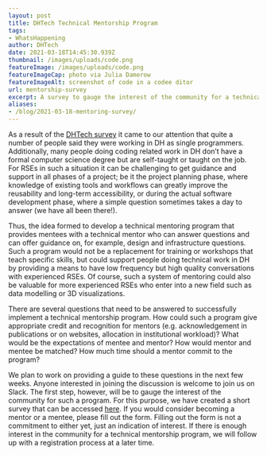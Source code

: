 ```yaml
---
layout: post
title: DHTech Technical Mentorship Program
tags:
- WhatsHappening
author: DHTech
date: 2021-03-18T14:45:30.939Z
thumbnail: /images/uploads/code.png
featureImage: /images/uploads/code.png
featureImageCap: photo via Julia Damerow
featureImageAlt: screenshot of code in a codee ditor
url: mentorship-survey
excerpt: A survey to gauge the interest of the community for a technical mentorship program.
aliases:
- /blog/2021-03-18-mentoring-survey/
---
```

As a result of the [DHTech survey](https://dh-tech.github.io/survey-results-2020) it came to our attention that quite a number of people said they were working in DH as single programmers. Additionally, many people doing coding related work in DH don’t have a formal computer science degree but are self-taught or taught on the job. For RSEs in such a situation it can be challenging to get guidance and support in all phases of a project; be it the project planning phase, where knowledge of existing tools and workflows can greatly improve the reusability and long-term accessibility, or during the actual software development phase, where a simple question sometimes takes a day to answer (we have all been there!).

Thus, the idea formed to develop a technical mentoring program that provides mentees with a technical mentor who can answer questions and can offer guidance on, for example, design and infrastructure questions. Such a program would not be a replacement for training or workshops that teach specific skills, but could support people doing technical work in DH by providing a means to have low frequency but high quality conversations with experienced RSEs. Of course, such a system of mentoring could also be valuable for more experienced RSEs who enter into a new field such as data modelling or 3D visualizations.

There are several questions that need to be answered to successfully implement a technical mentorship program. How could such a program give appropriate credit and recognition for mentors (e.g. acknowledgement in publications or on websites, allocation in institutional workload)? What would be the expectations of mentee and mentor? How would mentor and mentee be matched? How much time should a mentor commit to the program?

We plan to work on providing a guide to these questions in the next few weeks. Anyone interested in joining the discussion is welcome to join us on Slack. The first step, however, will be to gauge the interest of the community for such a program. For this purpose, we have created a short survey that can be accessed [here](https://forms.gle/ZG3QpEo2QU4XvCYu5). If you would consider becoming a mentor or a mentee, please fill out the form. Filling out the form is not a commitment to either yet, just an indication of interest. If there is enough interest in the community for a technical mentorship program, we will follow up with a registration process at a later time.
